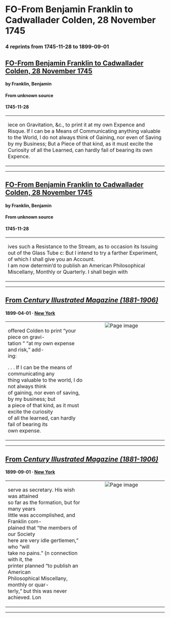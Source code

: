 
# FO-From Benjamin Franklin to Cadwallader Colden, 28 November 1745

### 4 reprints from 1745-11-28 to 1899-09-01

## [FO-From Benjamin Franklin to Cadwallader Colden, 28 November 1745](https://founders.archives.gov/documents/Franklin/01-03-02-0019)

#### by Franklin, Benjamin

#### From unknown source

#### 1745-11-28

<table style="width: 100%;"><tr><td style="width: 50%">

iece on Gravitation, &amp;c., to print it at my own Expence and Risque. If I can be a Means of Communicating anything valuable to the World, I do not always think of Gaining, nor even of Saving by my Business; But a Piece of that kind, as it must excite the Curiosity of all the Learned, can hardly fail of bearing its own Expence.
</td></tr></table>

---

## [FO-From Benjamin Franklin to Cadwallader Colden, 28 November 1745](https://founders.archives.gov/documents/Franklin/01-03-02-0019)

#### by Franklin, Benjamin

#### From unknown source

#### 1745-11-28

<table style="width: 100%;"><tr><td style="width: 50%">

ives such a Resistance to the Stream, as to occasion its Issuing out of the Glass Tube c: But I intend to try a farther Experiment, of which I shall give you an Account.  
I am now determin’d to publish an American Philosophical Miscellany, Monthly or Quarterly. I shall begin with 
</td></tr></table>

---

## [From _Century Illustrated Magazine (1881-1906)_](https://archive.org/details/sim_century-illustrated-monthly-magazine_1899-04_57_6/page/n11/mode/1up?view=theater)

#### 1899-04-01 &middot; [New York](http://dbpedia.org/resource/New_York_City)

<table style="width: 100%;"><tr><td style="width: 50%">

  
offered Colden to print “your piece on gravi-  
tation ” “at my own expense and risk,” add-  
ing:  
  
. . . If I can be the means of communicating any  
thing valuable to the world, I do not always think  
of gaining, nor even of saving, by my business; but  
a piece of that kind, as it must excite the curiosity  
of all the learned, can hardly fail of bearing its  
own expense.
</td><td style="width: 50%; max-height: 75%; margin: auto; display: block;">
<img alt="Page image" src="https://iiif.archive.org/iiif/sim_century-illustrated-monthly-magazine_1899-04_57_6&#0036;11/pct:55.267423,71.370087,35.696921,11.544760/600,/0/default.jpg"/>
</td>
</tr></table>

---

## [From _Century Illustrated Magazine (1881-1906)_](https://archive.org/details/sim_century-illustrated-monthly-magazine_1899-09_58_5/page/n106/mode/1up?view=theater)

#### 1899-09-01 &middot; [New York](http://dbpedia.org/resource/New_York_City)

<table style="width: 100%;"><tr><td style="width: 50%">

  
serve as secretary. His wish was attained  
so far as the formation, but for many years  
little was accomplished, and Franklin com-  
plained that “the members of our Society  
here are very idle gertlemen,” who “will  
take no pains.” {n connection with it, the  
printer planned “to publish an American  
Philosophical Miscellany, monthly or quar-  
terly,” but this was never achieved. Lon
</td><td style="width: 50%; max-height: 75%; margin: auto; display: block;">
<img alt="Page image" src="https://iiif.archive.org/iiif/sim_century-illustrated-monthly-magazine_1899-09_58_5&#0036;106/pct:12.460692,57.665598,34.866352,11.618590/600,/0/default.jpg"/>
</td>
</tr></table>

---

